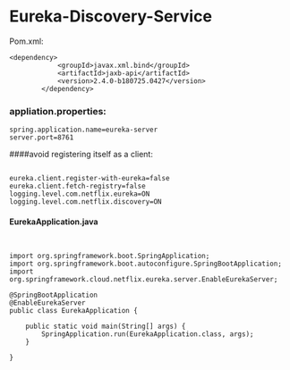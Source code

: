 # Eureka-Discovery-Service


Pom.xml:

```
<dependency>
            <groupId>javax.xml.bind</groupId>
            <artifactId>jaxb-api</artifactId>
            <version>2.4.0-b180725.0427</version>
        </dependency>
```

        
 
### appliation.properties:

```
spring.application.name=eureka-server
server.port=8761

```

####avoid registering itself as a client:

```

eureka.client.register-with-eureka=false
eureka.client.fetch-registry=false
logging.level.com.netflix.eureka=ON
logging.level.com.netflix.discovery=ON

```

#### EurekaApplication.java


```


import org.springframework.boot.SpringApplication;
import org.springframework.boot.autoconfigure.SpringBootApplication;
import org.springframework.cloud.netflix.eureka.server.EnableEurekaServer;

@SpringBootApplication
@EnableEurekaServer
public class EurekaApplication {

    public static void main(String[] args) {
        SpringApplication.run(EurekaApplication.class, args);
    }

}

```
